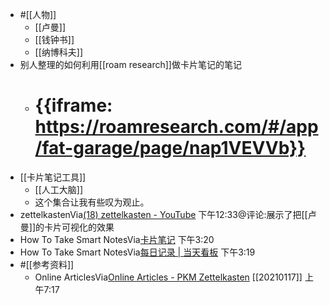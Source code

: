 - #[[人物]]
    - [[卢曼]]
    - [[钱钟书]]
    - [[纳博科夫]]
- 别人整理的如何利用[[roam research]]做卡片笔记的笔记
    - # {{iframe: https://roamresearch.com/#/app/fat-garage/page/nap1VEVVb}}
- [[卡片笔记工具]]
    - [[人工大脑]]
    - 这个集合让我有些叹为观止。
- zettelkastenVia[(18) zettelkasten - YouTube](https://www.youtube.com/watch?v=_igOoFFTG1U) 下午12:33@评论:展示了把[[卢曼]]的卡片可视化的效果
- How To Take Smart NotesVia[卡片笔记](https://roamresearch.com/#/app/xinyiheng/page/izDB1BSga) 下午3:20
- How To Take Smart NotesVia[每日记录 | 当天看板](https://www.notion.so/19ed88b4fdc64ab0a607b05aacae3841?v=49b8648bd1ff4c5ca06ed295c899625e&p=f89f20665c1346408727bc33a605ed79) 下午3:19
- #[[参考资料]]
    - Online ArticlesVia[Online Articles - PKM Zettelkasten](https://zk.zettel.page/articles.html) [[20210117]] 上午7:17

